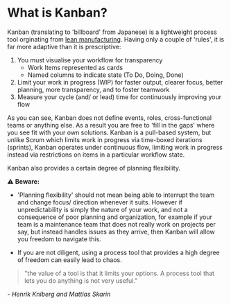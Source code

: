 # What is Kanban?

Kanban (translating to 'billboard' from Japanese) is a lightweight process tool orginating from [lean manufacturing](https://en.wikipedia.org/wiki/Lean_manufacturing). Having only a couple of 'rules', it is far more adaptive than it is prescriptive:

1. You must visualise your workflow for transparency
   - Work Items represented as cards
   - Named columns to indicate state (To Do, Doing, Done)
2. Limit your work in progress (WIP) for faster output, clearer focus, better planning, more transparency, and to foster teamwork
3. Measure your cycle (and/ or lead) time for continuously improving your flow

As you can see, Kanban does not define events, roles, cross-functional teams or anything else. As a result you are free to 'fill in the gaps' where you see fit with your own solutions. Kanban is a pull-based system, but unlike Scrum which limits work in progress via time-boxed iterations (sprints), Kanban operates under continuous flow, limiting work in progress instead via restrictions on items in a particular workflow state. 

Kanban also provides a certain degree of planning flexibility.

:warning: **Beware:**

- 'Planning flexibility' should not mean being able to interrupt the team and change focus/ direction whenever it suits. However if unpredictability is simply the nature of your work, and not a consequence of poor planning and organization, for example if your team is a maintenance team that does not really work on projects per say, but instead handles issues as they arrive, then Kanban will allow you freedom to navigate this.

- If you are not diligent, using a process tool that provides a high degree of freedom can easily lead to chaos.

>"the value of a tool is that it limits your options. A process tool that lets you do anything is not very useful."

_- Henrik Kniberg and Mattias Skarin_



